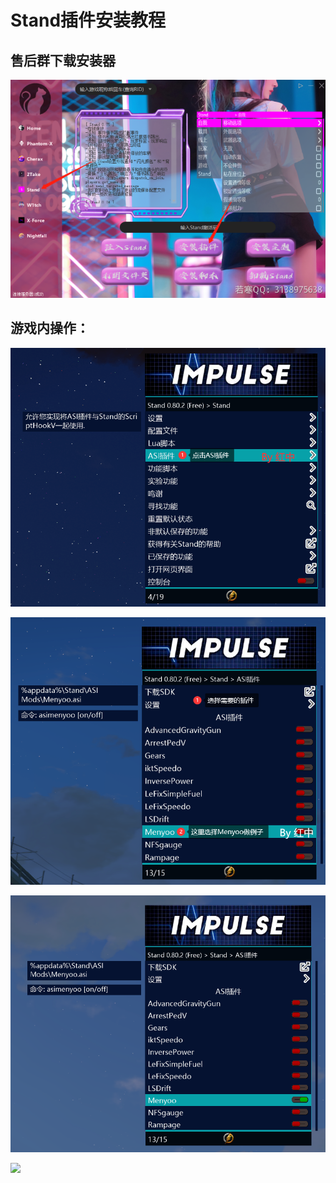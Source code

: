 # Stand插件安装教程

## **售后群下载安装器**

![](<../../.gitbook/assets/image (22) (1) (1) (1).png>)

## **游戏内操作：**

![](<../../.gitbook/assets/image (18) (1) (1) (1).png>)

![](<../../.gitbook/assets/image (52) (1) (1) (1) (1).png>)

![F8呼出Menyoo](<../../.gitbook/assets/image (24) (1) (1).png>)

![](../../.gitbook/assets/733719ce7a23c9db99adb77dfc8afdf0\_spaces/7YXEHggLzaiKwZjRSOD4/uploads/24dlS8uclHJ4WM2F0T67/5\_alt=media\&token=c31b96d3-0f27-4386-87d8-37ba266bc445.png)
